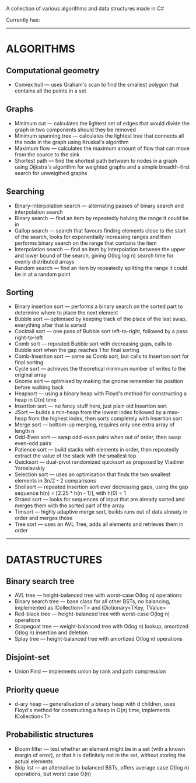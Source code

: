 A collection of various algorithms and data structures made in C#

Currently has:

---

# ALGORITHMS

## Computational geometry
- Convex hull — uses Graham's scan to find the smallest polygon that contains all the points in a set

## Graphs
- Minimum cut — calculates the lightest set of edges that would divide the graph in two components should they be removed
- Minimum spanning tree — calculates the lightest tree that connects all the node in the graph using Kruskal's algorithm
- Maximum flow — calculates the maximum amount of flow that can move from the source to the sink
- Shortest path — find the shortest path between to nodes in a graph using Dijkstra's algorithm for weighted graphs and a simple breadth-first search for unweigthed graphs

## Searching
- Binary-Interpolation search — alternating passes of binary search and interpolation search
- Binary search — find an item by repeatedly halving the range it could be in
- Gallop search — search that favours finding elements close to the start of the search, looks for exponentially increasing ranges and then performs binary search on the range that contains the item
- Interpolation search — find an item by interpolation between the upper and lower bound of the search, giving O(log log n) search time for evenly distributed arrays
- Random search — find an item by repeatedly splitting the range it could be in at a random point

## Sorting
- Binary insertion sort — performs a binary search on the sorted part to determine where to place the next element
- Bubble sort — optimised by keeping track of the place of the last swap, everything after that is sorted
- Cocktail sort — one pass of Bubble sort left-to-right, followed by a pass right-to-left
- Comb sort — repeated Bubble sort with decreasing gaps, calls to Bubble sort when the gap reaches 1 for final sorting
- Comb-Insertion sort — same as Comb sort, but calls to Insertion sort for final sorting
- Cycle sort — achieves the theoretical minimum number of writes to the original array
- Gnome sort — optimised by making the gnome remember his position before walking back
- Heapsort — using a binary heap with Floyd's method for constructing a heap in O(n) time
- Insertion sort — no fancy stuff here, just plain old Insertion sort
- JSort — builds a min-heap from the lowest index followed by a max-heap from the highest index, then sorts completely with Insertion sort
- Merge sort — bottom-up merging, requires only one extra array of length n
- Odd-Even sort — swap odd-even pairs when out of order, then swap even-odd pairs
- Patience sort — build stacks with elements in order, then repeatedly extract the value of the stack with the smallest top
- Quicksort — dual-pivot randomized quicksort as proposed by Vladimir Yaroslavskiy
- Selection sort — uses an optimisation that finds the two smallest elements in 3n/2 - 2 comparisons
- Shellsort — repeated Insertion sort over decreasing gaps, using the gap sequence h(n) = ⌈2.25 * h(n - 1)⌉, with h(0) = 1
- Strand sort — looks for sequences of input that are already sorted and merges them with the sorted part of the array
- Timsort — highly adaptive merge sort, builds runs out of data already in order and merges those
- Tree sort — uses an AVL Tree, adds all elements and retrieves them in order

---

# DATASTRUCTURES

## Binary search tree
- AVL tree — height-balanced tree with worst-case O(log n) operations
- Binary search tree — base class for all other BSTs, no balancing, implemented as ICollection&lt;T> and IDictionary&lt;TKey, TValue>
- Red-black tree — height-balanced tree with worst-case O(log n) operations
- Scapegoat tree — weight-balanced tree with O(log n) lookup, amortized O(log n) insertion and deletion
- Splay tree — height-balanced tree with amortized O(log n) operations

## Disjoint-set
- Union Find — implements union by rank and path compression

## Priority queue
- d-ary heap — generalisation of a binary heap with d children, uses Floyd's method for constructing a heap in O(n) time, implements ICollection&lt;T>

## Probabilistic structures
- Bloom filter — test whether an element might be in a set (with a known margin of error), or that it is definitely not in the set, without storing the actual elements
- Skip list — an alternative to balanced BSTs, offers average case O(log n) operations, but worst case O(n)